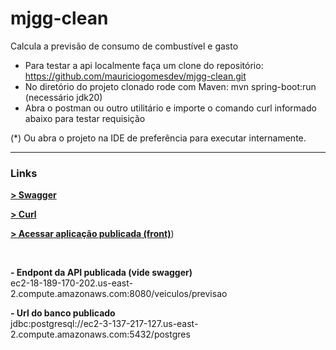 # mjgg-clean
Calcula a previsão de consumo de combustível e gasto

- Para testar a api localmente faça um clone do repositório: https://github.com/mauriciogomesdev/mjgg-clean.git
- No diretório do projeto clonado rode com Maven: mvn spring-boot:run (necessário jdk20)
- Abra o postman ou outro utilitário e importe o comando curl informado abaixo para testar requisição

(*) Ou abra o projeto na IDE de preferência para executar internamente.

_________________________________________________________________________________
### Links

[**> Swagger**](http://ec2-18-189-170-202.us-east-2.compute.amazonaws.com:8080/swagger.html)

[**> Curl**](http://ec2-18-189-170-202.us-east-2.compute.amazonaws.com:8080/curl.html)

[**> Acessar aplicação publicada (front)**](http://ec2-3-148-191-229.us-east-2.compute.amazonaws.com))

<br>

**- Endpont da API publicada (vide swagger)**\
ec2-18-189-170-202.us-east-2.compute.amazonaws.com:8080/veiculos/previsao

**- Url do banco publicado**\
jdbc:postgresql://ec2-3-137-217-127.us-east-2.compute.amazonaws.com:5432/postgres
